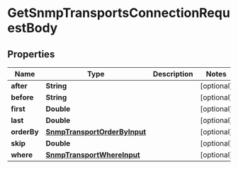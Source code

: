 

# GetSnmpTransportsConnectionRequestBody


## Properties

Name | Type | Description | Notes
------------ | ------------- | ------------- | -------------
**after** | **String** |  |  [optional]
**before** | **String** |  |  [optional]
**first** | **Double** |  |  [optional]
**last** | **Double** |  |  [optional]
**orderBy** | [**SnmpTransportOrderByInput**](SnmpTransportOrderByInput.md) |  |  [optional]
**skip** | **Double** |  |  [optional]
**where** | [**SnmpTransportWhereInput**](SnmpTransportWhereInput.md) |  |  [optional]



